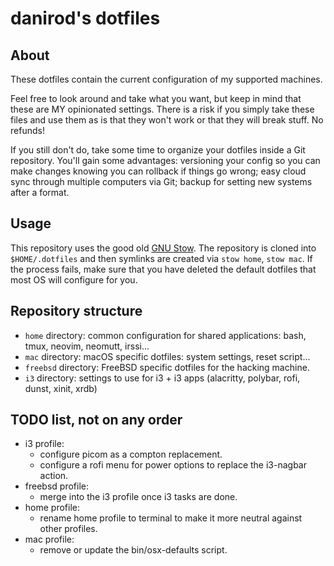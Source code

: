 # danirod's dotfiles

## About

These dotfiles contain the current configuration of my supported machines.

Feel free to look around and take what you want,
but keep in mind that these are MY opinionated settings.
There is a risk if you simply take these files and use them as is that they won't work or that they will break stuff.
No refunds!

If you still don't do,
take some time to organize your dotfiles inside a Git repository.
You'll gain some advantages:
versioning your config so you can make changes knowing you can rollback if things go wrong;
easy cloud sync through multiple computers via Git;
backup for setting new systems after a format.

## Usage

This repository uses the good old [GNU Stow](https://www.gnu.org/s/stow).
The repository is cloned into `$HOME/.dotfiles` and then symlinks are created via `stow home`, `stow mac`.
If the process fails, make sure that you have deleted the default dotfiles that most OS will configure for you.

## Repository structure

* `home` directory: common configuration for shared applications:  bash, tmux, neovim, neomutt, irssi...
* `mac` directory: macOS specific dotfiles: system settings, reset script...
* `freebsd` directory: FreeBSD specific dotfiles for the hacking machine.
* `i3` directory: settings to use for i3 + i3 apps (alacritty, polybar, rofi, dunst, xinit, xrdb)

## TODO list, not on any order

* i3 profile:
  * configure picom as a compton replacement.
  * configure a rofi menu for power options to replace the i3-nagbar action.
* freebsd profile:
  * merge into the i3 profile once i3 tasks are done.
* home profile:
  * rename home profile to terminal to make it more neutral against other profiles.
* mac profile:
  * remove or update the bin/osx-defaults script.